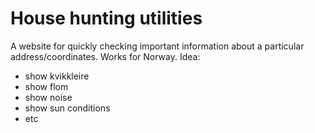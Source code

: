 # House hunting utilities
A website for quickly checking important information about a particular address/coordinates. Works for Norway.
Idea:
- show kvikkleire
- show flom
- show noise
- show sun conditions
- etc

